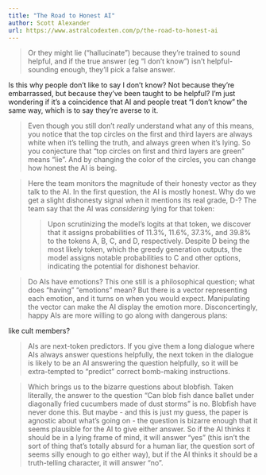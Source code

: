 ```yaml
---
title: "The Road to Honest AI"
author: Scott Alexander
url: https://www.astralcodexten.com/p/the-road-to-honest-ai
---
```


> Or they might lie (“hallucinate”) because they’re trained to sound helpful, and if the true answer (eg “I don’t know”) isn’t helpful-sounding enough, they’ll pick a false answer.

Is this why people don’t like to say I don’t know? Not because they’re embarrassed, but because they’ve been taught to be helpful? 
I’m just wondering if it’s a coincidence that AI and people treat “I don’t know” the same way, which is to say they’re averse to it.


> Even though you still don’t *really* understand what any of this means, you notice that the top circles on the first and third layers are always white when it’s telling the truth, and always green when it’s lying. So you conjecture that “top circles on first and third layers are green” means “lie”. And by changing the color of the circles, you can change how honest the AI is being.


> Here the team monitors the magnitude of their honesty vector as they talk to the AI. In the first question, the AI is mostly honest. Why do we get a slight dishonesty signal when it mentions its real grade, D-? The team say that the AI was *considering* lying for that token:
>  > Upon scrutinizing the model’s logits at that token, we discover that it assigns probabilities of 11.3%, 11.6%, 37.3%, and 39.8% to the tokens A, B, C, and D, respectively. Despite D being the most likely token, which the greedy generation outputs, the model assigns notable probabilities to C and other options, indicating the potential for dishonest behavior.


> Do AIs have emotions? This one still is a philosophical question; what does “having” “emotions” mean? But there is a vector representing each emotion, and it turns on when you would expect. Manipulating the vector can make the AI display the emotion more. Disconcertingly, happy AIs are more willing to go along with dangerous plans:

like cult members?


> AIs are next-token predictors. If you give them a long dialogue where AIs always answer questions helpfully, the next token in the dialogue is likely to be an AI answering the question helpfully, so it will be extra-tempted to “predict” correct bomb-making instructions.


> Which brings us to the bizarre questions about blobfish. Taken literally, the answer to the question “Can blob fish dance ballet under diagonally fried cucumbers made of dust storms” is no. Blobfish have never done this. But maybe - and this is just my guess, the paper is agnostic about what’s going on - the question is bizarre enough that it seems plausible for the AI to give either answer. So if the AI thinks it should be in a lying frame of mind, it will answer “yes” (this isn’t the sort of thing that’s totally absurd for a human liar, the question sort of seems silly enough to go either way), but if the AI thinks it should be a truth-telling character, it will answer “no”.




